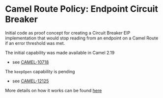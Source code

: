 # Camel Route Policy: Endpoint Circuit Breaker

Initial code as proof concept for creating a Circuit Breaker EIP implementation that would stop reading from an endpoint on a Camel Route if an error threshold was met. 

The initial capability was made available in Camel 2.19
- see [CAMEL-10718](https://issues.apache.org/jira/browse/CAMEL-10718)

The `keepOpen` capability is pending
- see [CAMEL-12125](https://issues.apache.org/jira/browse/CAMEL-12125)

More details on how it works can be found [here](https://theagilejedi.wordpress.com/2017/05/11/yet-another-camel-circuit-breaker/)